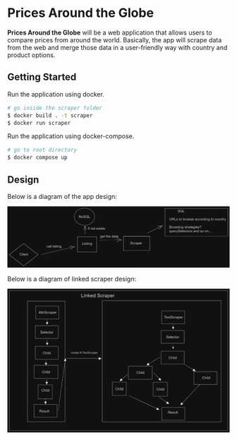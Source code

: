 # Prices Around the Globe

__Prices Around the Globe__ will be a web application that allows users to compare prices from around the world. Basically, the app will scrape data from the web and merge those data in a user-friendly way with country and product options.

## Getting Started

Run the application using docker.

```bash
# go inside the scraper folder
$ docker build . -t scraper
$ docker run scraper
```

Run the application using docker-compose.

```bash
# go to root directory
$ docker compose up
```

## Design

Below is a diagram of the app design:

![System Design](./.docs/prices-around-the-world-design.png)

Below is a diagram of linked scraper design:

![Linked Scraper Design](./.docs/linked-scraper-design.png)